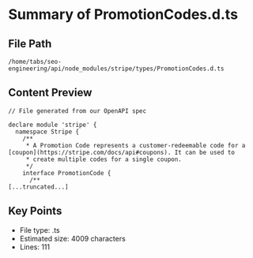 # Summary of PromotionCodes.d.ts
  
## File Path
`/home/tabs/seo-engineering/api/node_modules/stripe/types/PromotionCodes.d.ts`

## Content Preview
```
// File generated from our OpenAPI spec

declare module 'stripe' {
  namespace Stripe {
    /**
     * A Promotion Code represents a customer-redeemable code for a [coupon](https://stripe.com/docs/api#coupons). It can be used to
     * create multiple codes for a single coupon.
     */
    interface PromotionCode {
      /**
[...truncated...]
```

## Key Points
- File type: .ts
- Estimated size: 4009 characters
- Lines: 111

